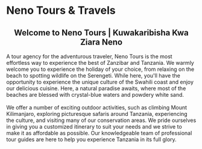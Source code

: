 # Neno Tours & Travels

## <center>Welcome to Neno Tours | Kuwakaribisha Kwa Ziara Neno</center>

A tour agency for the adventurous traveler, Neno Tours is the most effortless way to experience the best of Zanzibar and Tanzania.
We warmly welcome you to experience the holiday of your choice, from relaxing on the beach to spotting wildlife on the Serengeti. While here, you'll have the opportunity to experience the unique culture of the Swahili coast and enjoy our delicious cuisine. Here, a natural paradise awaits, where most of the beaches are blessed with crystal-blue waters and powdery white sand.
</br></br>
We offer a number of exciting outdoor activities, such as climbing Mount Kilimanjaro, exploring picturesque safaris around Tanzania, experiencing the culture, and visiting many of our conservation areas. We pride ourselves in giving you a customized itinerary to suit your needs and we strive to make it as affordable as possible. Our knowledgeable team of professional tour guides are here to help you experience Tanzania in its full glory.
